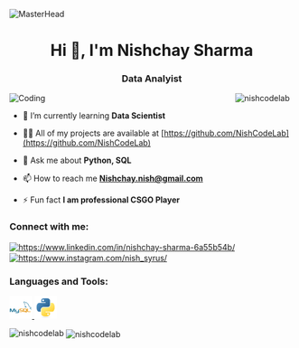 ![MasterHead](https://repository-images.githubusercontent.com/588181932/e36ec678-7984-4cdd-8e4c-a3932772ff8e)
<h1 align="center">Hi 👋, I'm Nishchay Sharma</h1>
<h3 align="center">Data Analyist</h3>
<img alight="left" alt= "Coding" width= "400" <img alight="left" alt= "Coding" width= "400" src="https://cdn.dribbble.com/users/1162077/screenshots/3848914/programmer.gif"
<p align="left"> <img src="https://komarev.com/ghpvc/?username=nishcodelab&label=Profile%20views&color=0e75b6&style=flat" alt="nishcodelab" /> </p>

- 🌱 I’m currently learning **Data Scientist**

- 👨‍💻 All of my projects are available at [https://github.com/NishCodeLab](https://github.com/NishCodeLab)

- 💬 Ask me about **Python, SQL**

- 📫 How to reach me **Nishchay.nish@gmail.com**

- ⚡ Fun fact **I am professional CSGO Player**

<h3 align="left">Connect with me:</h3>
<p align="left">
<a href="https://linkedin.com/in/https://www.linkedin.com/in/nishchay-sharma-6a55b54b/" target="blank"><img align="center" src="https://raw.githubusercontent.com/rahuldkjain/github-profile-readme-generator/master/src/images/icons/Social/linked-in-alt.svg" alt="https://www.linkedin.com/in/nishchay-sharma-6a55b54b/" height="30" width="40" /></a>
<a href="https://instagram.com/https://www.instagram.com/nish_syrus/" target="blank"><img align="center" src="https://raw.githubusercontent.com/rahuldkjain/github-profile-readme-generator/master/src/images/icons/Social/instagram.svg" alt="https://www.instagram.com/nish_syrus/" height="30" width="40" /></a>
</p>

<h3 align="left">Languages and Tools:</h3>
<p align="left"> <a href="https://www.mysql.com/" target="_blank" rel="noreferrer"> <img src="https://raw.githubusercontent.com/devicons/devicon/master/icons/mysql/mysql-original-wordmark.svg" alt="mysql" width="40" height="40"/> </a> <a href="https://www.python.org" target="_blank" rel="noreferrer"> <img src="https://raw.githubusercontent.com/devicons/devicon/master/icons/python/python-original.svg" alt="python" width="40" height="40"/> </a> </p>

<p><img align="left" src="https://github-readme-stats.vercel.app/api/top-langs?username=nishcodelab&show_icons=true&locale=en&layout=compact" alt="nishcodelab" /></p>

<p>&nbsp;<img align="center" src="https://github-readme-stats.vercel.app/api?username=nishcodelab&show_icons=true&locale=en" alt="nishcodelab" /></p>
